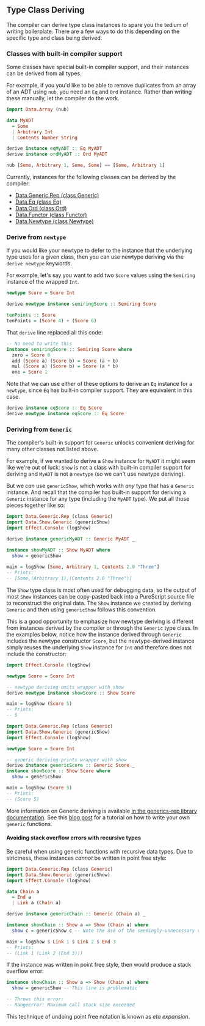 ## Type Class Deriving

The compiler can derive type class instances to spare you the tedium of writing boilerplate. There are a few ways to do this depending on the specific type and class being derived.

### Classes with built-in compiler support

Some classes have special built-in compiler support, and their instances can be derived from all types.

For example, if you you'd like to be able to remove duplicates from an array of an ADT using `nub`, you need an `Eq` and `Ord` instance. Rather than writing these manually, let the compiler do the work.

```purs
import Data.Array (nub)

data MyADT
  = Some
  | Arbitrary Int
  | Contents Number String

derive instance eqMyADT :: Eq MyADT
derive instance ordMyADT :: Ord MyADT

nub [Some, Arbitrary 1, Some, Some] == [Some, Arbitrary 1]
```

Currently, instances for the following classes can be derived by the compiler:
- [Data.Generic.Rep (class Generic)](https://pursuit.purescript.org/packages/purescript-prelude/docs/Data.Generic.Rep#t:Generic)
- [Data.Eq (class Eq)](https://pursuit.purescript.org/packages/purescript-prelude/docs/Data.Eq#t:Eq)
- [Data.Ord (class Ord)](https://pursuit.purescript.org/packages/purescript-prelude/docs/Data.Ord#t:Ord)
- [Data.Functor (class Functor)](https://pursuit.purescript.org/packages/purescript-prelude/docs/Data.Functor#t:Functor)
- [Data.Newtype (class Newtype)](https://pursuit.purescript.org/packages/purescript-newtype/docs/Data.Newtype#t:Newtype)

### Derive from `newtype`

If you would like your newtype to defer to the instance that the underlying type uses for a given class, then you can use newtype deriving via the `derive newtype` keywords.

For example, let's say you want to add two `Score` values using the `Semiring` instance of the wrapped `Int`.

```purs
newtype Score = Score Int

derive newtype instance semiringScore :: Semiring Score

tenPoints :: Score
tenPoints = (Score 4) + (Score 6)
```

That `derive` line replaced all this code:

```purs
-- No need to write this
instance semiringScore :: Semiring Score where
  zero = Score 0
  add (Score a) (Score b) = Score (a + b)
  mul (Score a) (Score b) = Score (a * b)
  one = Score 1
```

Note that we can use either of these options to derive an `Eq` instance for a `newtype`, since `Eq` has built-in compiler support. They are equivalent in this case.

```purs
derive instance eqScore :: Eq Score
derive newtype instance eqScore :: Eq Score
```

### Deriving from `Generic`

The compiler's built-in support for `Generic` unlocks convenient deriving for many other classes not listed above.

For example, if we wanted to derive a `Show` instance for `MyADT` it might seem like we're out of luck: `Show` is not a class with built-in compiler support for deriving and `MyADT` is not a `newtype` (so we can't use newtype deriving).

But we _can_ use `genericShow`, which works with _any_ type that has a `Generic` instance. And recall that the compiler has built-in support for deriving a `Generic` instance for any type (including the `MyADT` type). We put all those pieces together like so:

```purescript
import Data.Generic.Rep (class Generic)
import Data.Show.Generic (genericShow)
import Effect.Console (logShow)

derive instance genericMyADT :: Generic MyADT _

instance showMyADT :: Show MyADT where
  show = genericShow
  
main = logShow [Some, Arbitrary 1, Contents 2.0 "Three"]
-- Prints:
-- [Some,(Arbitrary 1),(Contents 2.0 "Three")]
```

The `Show` type class is most often used for debugging data, so the output of most `Show` instances can be copy-pasted back into a PureScript source file to reconstruct the original data. The `Show` instance we created by deriving `Generic` and then using `genericShow` follows this convention.

This is a good opportunity to emphasize how newtype deriving is different from instances derived by the compiler or through the `Generic` type class. In the examples below, notice how the instance derived through `Generic` includes the newtype constructor `Score`, but the newtype-derived instance simply reuses the underlying `Show` instance for `Int` and therefore does not include the constructor:

```purs
import Effect.Console (logShow)

newtype Score = Score Int

-- newtype deriving omits wrapper with show
derive newtype instance showScore :: Show Score

main = logShow (Score 5)
-- Prints:
-- 5
```

```purs
import Data.Generic.Rep (class Generic)
import Data.Show.Generic (genericShow)
import Effect.Console (logShow)

newtype Score = Score Int

-- generic deriving prints wrapper with show
derive instance genericScore :: Generic Score _
instance showScore :: Show Score where
  show = genericShow

main = logShow (Score 5)
-- Prints:
-- (Score 5)
```

More information on Generic deriving is available [in the generics-rep library documentation](https://pursuit.purescript.org/packages/purescript-generics-rep). See this [blog post](https://harry.garrood.me/blog/write-your-own-generics/) for a tutorial on how to write your own `generic` functions.

#### Avoiding stack overflow errors with recursive types

Be careful when using generic functions with recursive data types. Due to strictness, these instances _cannot_ be written in point free style:

```purs
import Data.Generic.Rep (class Generic)
import Data.Show.Generic (genericShow)
import Effect.Console (logShow)

data Chain a
  = End a
  | Link a (Chain a)

derive instance genericChain :: Generic (Chain a) _

instance showChain :: Show a => Show (Chain a) where
  show c = genericShow c -- Note the use of the seemingly-unnecessary variable `c`

main = logShow $ Link 1 $ Link 2 $ End 3
-- Prints:
-- (Link 1 (Link 2 (End 3)))
```

If the instance was written in point free style, then would produce a stack overflow error:

``` purs
instance showChain :: Show a => Show (Chain a) where
  show = genericShow -- This line is problematic

-- Throws this error:
-- RangeError: Maximum call stack size exceeded
```

This technique of undoing point free notation is known as _eta expansion_.

